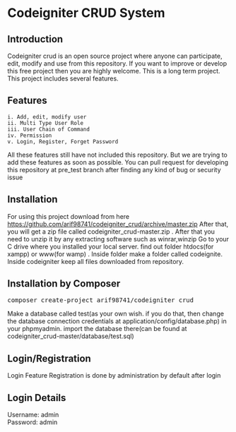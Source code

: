 # Codeigniter CRUD System

## Introduction

Codeigniter crud is an open source project where anyone can participate, edit, modify and use from this repository.
If you want to improve or develop this free project then you are highly welcome. This is a long term project.
This project includes several features. 

## Features

	i. Add, edit, modify user
	ii. Multi Type User Role
	iii. User Chain of Command
	iv. Permission
	v. Login, Register, Forget Password


All these features still have not included this repository. But we are trying to add these features as soon as possible. You can pull request for developing this repository at pre_test branch after finding any kind of bug or security issue

## Installation

For using this project download from here https://github.com/arif98741/codeigniter_crud/archive/master.zip
After that, you will get a zip file called codeigniter_crud-master.zip . After that you need to unzip it by any extracting software such as winrar,winzip
Go to your C drive where you installed your local server. find out folder htdocs(for xampp) or www(for wamp) .
Inside folder make a folder called codeignite. Inside codeigniter keep all files downloaded from repository. 

## Installation by Composer
<pre>
composer create-project arif98741/codeigniter_crud
</pre>


Make a database called test(as your own wish. if you do that, then change the database connection credentials at application/config/database.php) in your phpmyadmin. import the database there(can be found at codeigniter_crud-master/database/test.sql)

## Login/Registration
Login Feature 
Registration is done by administration by default after login

## Login Details
Username: admin <br>
Password: admin

	
